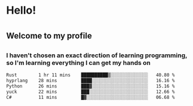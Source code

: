 
<h1>Hello!<h1>
<h2>Welcome to my profile<h2>
<h3>I haven't chosen an exact direction of learning programming, so I'm learning everything I can get my hands on</h3>

<!--START_SECTION:waka-->

```txt
Rust        1 hr 11 mins    ██████████▒░░░░░░░░░░░░░░   40.80 %
hyprlang    28 mins         ████░░░░░░░░░░░░░░░░░░░░░   16.16 %
Python      26 mins         ███▓░░░░░░░░░░░░░░░░░░░░░   15.16 %
yuck        22 mins         ███░░░░░░░░░░░░░░░░░░░░░░   12.66 %
C#          11 mins         █▓░░░░░░░░░░░░░░░░░░░░░░░   06.68 %
```

<!--END_SECTION:waka-->
